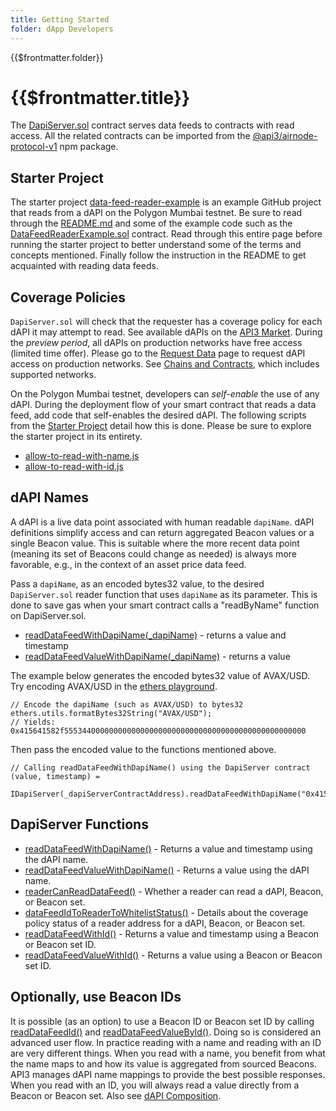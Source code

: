 ```yaml
---
title: Getting Started
folder: dApp Developers
---
```


<TitleSpan>{{$frontmatter.folder}}</TitleSpan>

# {{$frontmatter.title}}

<TocHeader />
<TOC class="table-of-contents" :include-level="[2,3]" />

The
[DapiServer.sol](https://github.com/api3dao/airnode-protocol-v1/blob/v0.5.1/contracts/dapis/DapiServer.sol)
contract serves data feeds to contracts with read access. All the related
contracts can be imported from the
[@api3/airnode-protocol-v1](https://www.npmjs.com/package/@api3/airnode-protocol-v1)
npm package.

## Starter Project

The starter project
[data-feed-reader-example](https://github.com/api3dao/data-feed-reader-example)
is an example GitHub project that reads from a dAPI on the Polygon Mumbai
testnet. Be sure to read through the
[README.md](https://github.com/api3dao/data-feed-reader-example/blob/main/README.md)
and some of the example code such as the
[DataFeedReaderExample.sol](https://github.com/api3dao/data-feed-reader-example/blob/main/contracts/DataFeedReaderExample.sol)
contract. Read through this entire page before running the starter project to
better understand some of the terms and concepts mentioned. Finally follow the
instruction in the README to get acquainted with reading data feeds.

## Coverage Policies

`DapiServer.sol` will check that the requester has a coverage policy for each
dAPI it may attempt to read. See available dAPIs on the
[API3 Market](https://market.api3.org). During the _preview period_, all dAPIs
on production networks have free access (limited time offer). Please go to the
[Request Data](https://forms.monday.com/forms/embed/f44d0ed9dfd0154885f48fdb3b87a489?r=use1)
page to request dAPI access on production networks. See
[Chains and Contracts](../reference/chains.md), which includes supported
networks.

On the Polygon Mumbai testnet, developers can _self-enable_ the use of any dAPI.
During the deployment flow of your smart contract that reads a data feed, add
code that self-enables the desired dAPI. The following scripts from the
[Starter Project](./#starter-project) detail how this is done. Please be sure to
explore the starter project in its entirety.

- [allow-to-read-with-name.js](https://github.com/api3dao/data-feed-reader-example/blob/main/scripts/allow-to-read-with-name.js)
- [allow-to-read-with-id.js](https://github.com/api3dao/data-feed-reader-example/blob/main/scripts/allow-to-read-with-id.js)

## dAPI Names

A dAPI is a live data point associated with human readable `dapiName`. dAPI
definitions simplify access and can return aggregated Beacon values or a single
Beacon value. This is suitable where the more recent data point (meaning its set
of Beacons could change as needed) is always more favorable, e.g., in the
context of an asset price data feed.

Pass a `dapiName`, as an encoded bytes32 value, to the desired `DapiServer.sol`
reader function that uses `dapiName` as its parameter. This is done to save gas
when your smart contract calls a "readByName" function on DapiServer.sol.

- [readDataFeedWithDapiName(\_dapiName)](./read-data-feed-with-dapi-name.md) -
  returns a value and timestamp
- [readDataFeedValueWithDapiName(\_dapiName)](./read-data-feed-value-with-dapi-name.md) -
  returns a value

The example below generates the encoded bytes32 value of AVAX/USD. Try encoding
AVAX/USD in the [ethers playground](https://playground.ethers.org/).

```solidity
// Encode the dapiName (such as AVAX/USD) to bytes32
ethers.utils.formatBytes32String("AVAX/USD");
// Yields: 0x415641582f555344000000000000000000000000000000000000000000000000
```

Then pass the encoded value to the functions mentioned above.

```solidity
// Calling readDataFeedWithDapiName() using the DapiServer contract
(value, timestamp) =
  IDapiServer(_dapiServerContractAddress).readDataFeedWithDapiName("0x415641582f555344000000000000000000000000000000000000000000000000");
```

## DapiServer Functions

- [readDataFeedWithDapiName()](./read-data-feed-with-dapi-name.md) - Returns a
  value and timestamp using the dAPI name.
- [readDataFeedValueWithDapiName()](./read-data-feed-value-with-dapi-name.md) -
  Returns a value using the dAPI name.
- [readerCanReadDataFeed()](./reader-can-read-datafeed.md) - Whether a reader
  can read a dAPI, Beacon, or Beacon set.
- [dataFeedIdToReaderToWhitelistStatus()](./data-feed-id-to-reader-to-whitelist-status.md) -
  Details about the coverage policy status of a reader address for a dAPI,
  Beacon, or Beacon set.
- [readDataFeedWithId()](./read-data-feed-with-id.md) - Returns a value and
  timestamp using a Beacon or Beacon set ID.
- [readDataFeedValueWithId()](./read-data-feed-value-with-id.md) - Returns a
  value using a Beacon or Beacon set ID.

## Optionally, use Beacon IDs

It is possible (as an option) to use a Beacon ID or Beacon set ID by calling
[readDataFeedId()](./read-data-feed-with-id.md) and
[readDataFeedValueById()](./read-data-feed-value-with-id.md). Doing so is
considered an advanced user flow. In practice reading with a name and reading
with an ID are very different things. When you read with a name, you benefit
from what the name maps to and how its value is aggregated from sourced Beacons.
API3 manages dAPI name mappings to provide the best possible responses. When you
read with an ID, you will always read a value directly from a Beacon or Beacon
set. Also see [dAPI Composition](../#dapi-composition).
